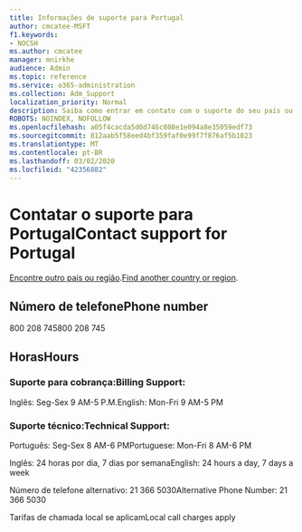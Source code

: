 ```yaml
---
title: Informações de suporte para Portugal
author: cmcatee-MSFT
f1.keywords:
- NOCSH
ms.author: cmcatee
manager: mnirkhe
audience: Admin
ms.topic: reference
ms.service: o365-administration
ms.collection: Adm_Support
localization_priority: Normal
description: Saiba como entrar em contato com o suporte do seu país ou região.
ROBOTS: NOINDEX, NOFOLLOW
ms.openlocfilehash: a05f4cacda5d0d746c808e1e094a8e35059edf73
ms.sourcegitcommit: 812aab5f58eed4bf359faf0e99f7f876af5b1023
ms.translationtype: MT
ms.contentlocale: pt-BR
ms.lasthandoff: 03/02/2020
ms.locfileid: "42356882"
---
```

# <a name="contact-support-for-portugal"></a><span data-ttu-id="a5b10-103">Contatar o suporte para Portugal</span><span class="sxs-lookup"><span data-stu-id="a5b10-103">Contact support for Portugal</span></span>

<span data-ttu-id="a5b10-104">[Encontre outro país ou região](../contact-support-for-business-products.md).</span><span class="sxs-lookup"><span data-stu-id="a5b10-104">[Find another country or region](../contact-support-for-business-products.md).</span></span>

## <a name="phone-number"></a><span data-ttu-id="a5b10-105">Número de telefone</span><span class="sxs-lookup"><span data-stu-id="a5b10-105">Phone number</span></span>
<span data-ttu-id="a5b10-106">800 208 745</span><span class="sxs-lookup"><span data-stu-id="a5b10-106">800 208 745</span></span>

## <a name="hours"></a><span data-ttu-id="a5b10-107">Horas</span><span class="sxs-lookup"><span data-stu-id="a5b10-107">Hours</span></span>
### <a name="billing-support"></a><span data-ttu-id="a5b10-108">Suporte para cobrança:</span><span class="sxs-lookup"><span data-stu-id="a5b10-108">Billing Support:</span></span>

<span data-ttu-id="a5b10-109">Inglês: Seg-Sex 9 AM-5 P.M.</span><span class="sxs-lookup"><span data-stu-id="a5b10-109">English: Mon-Fri 9 AM-5 PM</span></span>

### <a name="technical-support"></a><span data-ttu-id="a5b10-110">Suporte técnico:</span><span class="sxs-lookup"><span data-stu-id="a5b10-110">Technical Support:</span></span>

<span data-ttu-id="a5b10-111">Português: Seg-Sex 8 AM-6 PM</span><span class="sxs-lookup"><span data-stu-id="a5b10-111">Portuguese: Mon-Fri 8 AM-6 PM</span></span>

<span data-ttu-id="a5b10-112">Inglês: 24 horas por dia, 7 dias por semana</span><span class="sxs-lookup"><span data-stu-id="a5b10-112">English: 24 hours a day, 7 days a week</span></span>

<span data-ttu-id="a5b10-113">Número de telefone alternativo: 21 366 5030</span><span class="sxs-lookup"><span data-stu-id="a5b10-113">Alternative Phone Number: 21 366 5030</span></span>

<span data-ttu-id="a5b10-114">Tarifas de chamada local se aplicam</span><span class="sxs-lookup"><span data-stu-id="a5b10-114">Local call charges apply</span></span>
